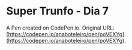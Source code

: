 # Super Trunfo - Dia 7

A Pen created on CodePen.io. Original URL: [https://codepen.io/anaboteleiro/pen/poVEXYg](https://codepen.io/anaboteleiro/pen/poVEXYg).

